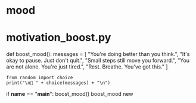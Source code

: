 # mood
# motivation_boost.py

def boost_mood():
    messages = [
        "You're doing better than you think.",
        "It's okay to pause. Just don't quit.",
        "Small steps still move you forward.",
        "You are not alone. You're just tired.",
        "Rest. Breathe. You've got this."
    ]

    from random import choice
    print("\n💬 " + choice(messages) + "\n")

if __name__ == "__main__":
    boost_mood()
boost_mood new
